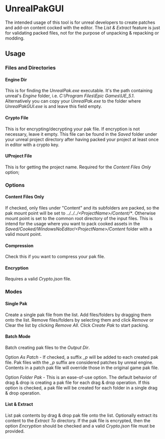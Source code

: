 # UnrealPakGUI

The intended usage of this tool is for unreal developers to create patches and add-on content cocked with the editor. The <i>List & Extract</i> feature is just for validating packed files, not for the purpose of unpacking & repacking or modding.

## Usage

### Files and Directories

#### Engine Dir

This is for finding the <i>UnrealPak.exe</i> executable. It's the path containing unreal's <i>Engine</i> folder, i.e. <i>C:\Program Files\Epic Games\UE_5.1</i>. Alternatively you can copy your <i>UnrealPak.exe</i> to the folder where <i>UnrealPakGUI.exe</i> is and leave this field empty.

#### Crypto File

This is for encrypting/decrypting your pak file. If encryption is not necessary, leave it empty. This file can be found in the <i>Saved</i> folder under your unreal project directory after having packed your project at least once in editor with a crypto key.

#### UProject File

This is for getting the project name. Required for the <i>Content Files Only</i> option;

### Options

#### Content Files Only

If checked, only files under "Content" and its subfolders are packed, so the pak mount point will be set to <i>../../../\<ProjectName\>/Content/*</i>. Otherwise mount point is set to the common root directory of the input files. This is intend for the usage where you want to pack cooked assets in the <i>Saved/Cooked/WindowsNoEditor/\<ProjectName\>/Content</i> folder with a valid mount point.

#### Compression

Check this if you want to compress your pak file.

#### Encryption

Requires a valid <i>Crypto.json</i> file.

### Modes

#### Single Pak

Create a single pak file from the list. Add files/folders by dragging them onto the list. Remove files/folders by selecting them and click <i>Remove</i> or Clear the list by clicking <i>Remove All</i>. Click <i>Create Pak</i> to start packing.

#### Batch Mode

Batch creating pak files to the <i>Output Dir</i>.

Option <i>As Patch</i> - If checked, a suffix <i>_p</i> will be added to each created pak file. Pak files with the <i>_p</i> suffix are considered patches by unreal engine. Contents in a patch pak file will override those in the original game pak file.

Option <i>Folder Pak</i> - This is an ease-of-use option. The default behavior of drag & drop is creating a pak file for each drag & drop operation. If this option is checked, a pak file will be created for each folder in a single drag & drop operation.

#### List & Extract

List pak contents by drag & drop pak file onto the list. Optionally extract its content to the <i>Extract To</i> directory. If the pak file is encrypted, then the option <i>Encryption</i> should be checked and a valid <i>Crypto.json</i> file must be provided.
